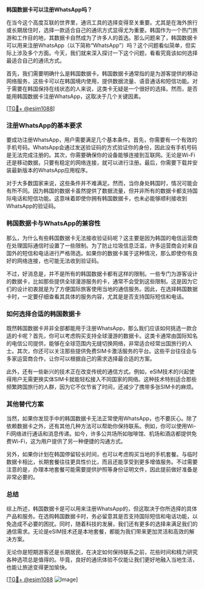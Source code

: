 **韩国数据卡可以注册WhatsApp吗？**

在当今这个高度互联的世界里，通讯工具的选择变得至关重要。尤其是在海外旅行或长期居住时，选择一款适合自己的通讯方式显得尤为重要。韩国作为一个热门旅游和工作目的地，其数据卡自然成为了许多人的首选。那么问题来了，韩国数据卡可以用来注册WhatsApp（以下简称“WhatsApp”）吗？这个问题看似简单，但实际上涉及多个方面。今天，我们就来深入探讨一下这个问题，看看究竟该如何选择最适合自己的通讯方式。

首先，我们需要明确什么是韩国数据卡。韩国数据卡通常指的是为游客提供的移动网络服务，这些卡可以在韩国境内使用，提供数据流量、语音通话和短信功能。对于需要在韩国保持在线状态的人来说，这类卡无疑是一个很好的选择。然而，是否能用韩国数据卡注册WhatsApp，这取决于几个关键因素。

[[TG💪+ @esim1088](https://t.me/s/esim1088)]

### 注册WhatsApp的基本要求

要成功注册WhatsApp，用户需要满足几个基本条件。首先，你需要有一个有效的手机号码。WhatsApp会通过发送验证码的方式验证你的身份，因此没有手机号码是无法完成注册的。其次，你需要确保你的设备能够连接到互联网。无论是Wi-Fi还是移动数据，只要有稳定的网络连接，就可以进行注册。最后，你需要下载并安装最新版本的WhatsApp应用程序。

对于大多数国家来说，这些条件并不难满足。然而，当你身处韩国时，情况可能会有所不同。因为韩国的数据卡虽然提供了数据流量，但并非所有的数据卡都支持国际电话和短信功能。这意味着即使你拥有韩国数据卡，也未必能够顺利接收到WhatsApp的验证码。

### 韩国数据卡与WhatsApp的兼容性

那么，为什么有些韩国数据卡无法接收验证码呢？这主要是因为韩国的电信运营商在处理国际通信时设置了一些限制。为了防止垃圾信息泛滥，许多运营商会对来自国外的短信和电话进行严格筛选。如果你的数据卡属于这种情况，那么即使你有良好的网络连接，也可能无法收到验证码。

不过，好消息是，并不是所有的韩国数据卡都有这样的限制。一些专门为游客设计的数据卡，比如那些提供全球漫游服务的卡，通常不会受到这些限制。这是因为它们的设计初衷就是为了方便国际旅客使用当地的通信服务。因此，在选择韩国数据卡时，一定要仔细查看其具体的服务内容，尤其是是否支持国际短信和电话。

### 如何选择合适的韩国数据卡

既然韩国数据卡并非全部都能用于注册WhatsApp，那么我们应该如何挑选一款合适的卡呢？首先，你可以考虑购买支持全球漫游的数据卡。这类卡通常由国际知名的电信公司提供，能够在全球范围内无缝切换网络，非常适合经常出国旅行的人士。其次，你还可以关注那些提供免费SIM卡激活服务的平台。这些平台往往会与多家运营商合作，让你可以根据自己的需求选择最合适的方案。

此外，还有一些新兴的技术正在改变传统的通信方式。例如，eSIM技术的兴起使得用户无需更换实体SIM卡就能轻松接入不同国家的网络。这种技术特别适合那些频繁跨国旅行的人群，因为它不仅节省了时间，还减少了携带多张SIM卡的麻烦。

### 其他替代方案

当然，如果你发现手中的韩国数据卡无法正常使用WhatsApp，也不要灰心。除了依赖数据卡之外，还有其他几种方法可以帮助你保持联系。例如，你可以使用Wi-Fi网络进行通话和消息传递。如今，许多公共场所如咖啡馆、机场和酒店都提供免费Wi-Fi，这为用户提供了另一种便捷的沟通方式。

另外，如果你计划在韩国停留较长时间，也可以考虑购买当地的手机套餐。与临时数据卡相比，长期套餐往往更具性价比，而且还能享受到更多增值服务。不过需要注意的是，办理本地套餐可能需要提供护照等身份证明文件，因此提前做好准备是非常必要的。

### 总结

综上所述，韩国数据卡是可以用来注册WhatsApp的，但这取决于你所选择的具体产品和服务。在选购韩国数据卡时，务必留意其是否支持国际短信和电话功能，以免造成不必要的困扰。同时，随着科技的发展，我们还有更多的选择来满足我们的通信需求。无论是eSIM技术还是本地套餐，都能为我们带来更加灵活和高效的解决方案。

无论你是短期游客还是长期居民，在决定如何保持联系之前，花些时间和精力研究各种选项总是值得的。毕竟，良好的通讯体验不仅能让我们更好地融入当地生活，也能让旅途变得更加愉快。

[[TG💪+ @esim1088](https://t.me/s/esim1088) ![Image](https://i.postimg.cc/4NQfJmqS/Snipaste-2025-05-13-00-14-12.png)]